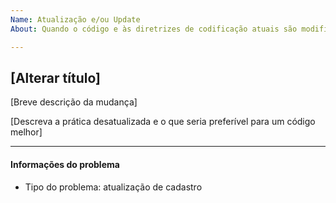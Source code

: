 ```yaml
---
Name: Atualização e/ou Update
About: Quando o código e às diretrizes de codificação atuais são modificadas

---
```

## [Alterar título]

[Breve descrição da mudança]

[Descreva a prática desatualizada e o que seria preferível para um código melhor]

---
#### Informações do problema

* Tipo do problema: atualização de cadastro